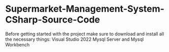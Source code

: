 # Supermarket-Management-System-CSharp-Source-Code
Before getting started with the project make sure to download and install all the necessary things:
Visual Studio 2022
Mysql Server and Mysql Workbench

